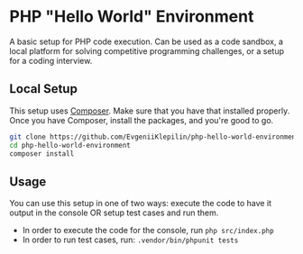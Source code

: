 # PHP "Hello World" Environment

A basic setup for PHP code execution. Can be used as a code sandbox, a local platform for solving competitive programming challenges, or a setup for a coding interview.

## Local Setup

This setup uses [Composer](https://getcomposer.org/doc/00-intro.md). Make sure that you have that installed properly. Once you have Composer, install the packages, and you're good to go.

```bash
git clone https://github.com/EvgeniiKlepilin/php-hello-world-environment.git
cd php-hello-world-environment
composer install
```

## Usage

You can use this setup in one of two ways: execute the code to have it output in the console OR setup test cases and run them.

- In order to execute the code for the console, run `php src/index.php`
- In order to run test cases, run: `.vendor/bin/phpunit tests`